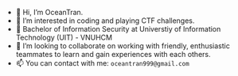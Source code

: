 - 👋 Hi, I’m OceanTran.
- 👀 I’m interested in coding and playing CTF challenges.
- 🌱 Bachelor of Information Security at Universtiy of Information Technology (UIT) - VNUHCM
- 💞️ I’m looking to collaborate on working with friendly, enthusiastic teammates to learn and gain experiences with each others.
- 📫 You can contact with me: `oceantran999@gmail.com`

<!---
OceanTran999/OceanTran999 is a ✨ special ✨ repository because its `README.md` (this file) appears on your GitHub profile.
You can click the Preview link to take a look at your changes.
--->
